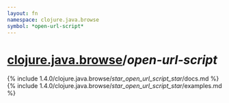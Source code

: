 ```yaml
---
layout: fn
namespace: clojure.java.browse
symbol: *open-url-script*
---
```


# [clojure.java.browse](../)/*open-url-script*

{% include 1.4.0/clojure.java.browse/_star_open_url_script_star_/docs.md %}
{% include 1.4.0/clojure.java.browse/_star_open_url_script_star_/examples.md %}

